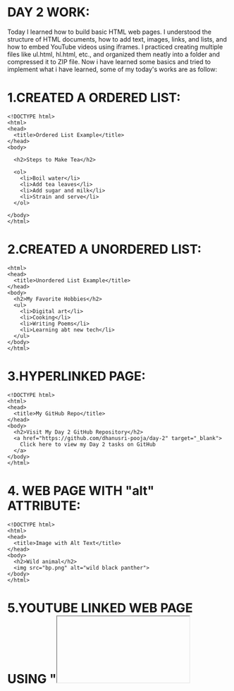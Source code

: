 # DAY 2 WORK:
Today I  learned how to build basic HTML web pages. I understood the structure of HTML documents, how to add text, images, links, and lists, and how to embed YouTube videos using iframes. I practiced creating multiple files like ul.html, hl.html, etc., and organized them neatly into a folder and compressed it to ZIP file. Now i have learned some basics and tried to implement what i have learned, some of my today's works are as follow:
# 1.CREATED A ORDERED LIST:
```
<!DOCTYPE html>
<html>
<head>
  <title>Ordered List Example</title>
</head>
<body>

  <h2>Steps to Make Tea</h2>

  <ol>
    <li>Boil water</li>
    <li>Add tea leaves</li>
    <li>Add sugar and milk</li>
    <li>Strain and serve</li>
  </ol>

</body>
</html>
```

# 2.CREATED A UNORDERED LIST:

```<!DOCTYPE html>
<html>
<head>
  <title>Unordered List Example</title>
</head>
<body>
  <h2>My Favorite Hobbies</h2>
  <ul>
    <li>Digital art</li>
    <li>Cooking</li>
    <li>Writing Poems</li>
    <li>Learning abt new tech</li>
  </ul>
</body>
</html>
```
# 3.HYPERLINKED PAGE:

```
<!DOCTYPE html>
<html>
<head>
  <title>My GitHub Repo</title>
</head>
<body>
  <h2>Visit My Day 2 GitHub Repository</h2>
  <a href="https://github.com/dhanusri-pooja/day-2" target="_blank">
    Click here to view my Day 2 tasks on GitHub
  </a>
</body>
</html>
```
# 4. WEB PAGE WITH "alt" ATTRIBUTE:

```
<!DOCTYPE html>
<html>
<head>
  <title>Image with Alt Text</title>
</head>
<body>
  <h2>Wild animal</h2>
  <img src="bp.png" alt="wild black panther">
</body>
</html>
```

# 5.YOUTUBE LINKED WEB PAGE USING "<iframe> ":

```
<!DOCTYPE html>
<html>
<head>
  <title>Embedded YouTube Video</title>
</head>
<body>
  <h2>Watch My Selected Video</h2>

  <iframe width="560" height="315" 
          src="https://www.youtube.com/embed/BzYMFd-lQL4" 
          title="YouTube video player" 
          frameborder="50" 
          allow="accelerometer; autoplay; clipboard-write; encrypted-media; gyroscope; picture-in-picture; web-share" 
          allowfullscreen>
  </iframe>
</body>
</html>
```

